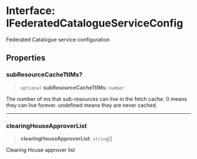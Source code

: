# Interface: IFederatedCatalogueServiceConfig

Federated Catalogue service configuration

## Properties

### subResourceCacheTtlMs?

> `optional` **subResourceCacheTtlMs**: `number`

The number of ms that sub-resources can live in the fetch cache.
0 means they can live forever.
undefined means they are never cached.

***

### clearingHouseApproverList

> **clearingHouseApproverList**: `string`[]

Clearing House approver list
